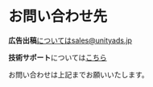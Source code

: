 # お問い合わせ先

**広告出稿**についてはsales@unityads.jp

**技術サポート**については[こちら](http://unity3d.com/jp/sales/contact-us)

お問い合わせは上記までお願いいたします。